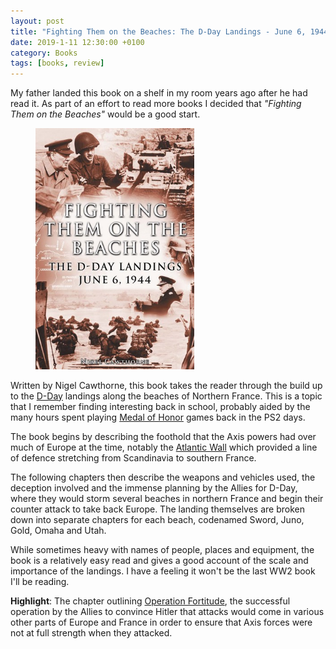 ```yaml
---
layout: post
title: "Fighting Them on the Beaches: The D-Day Landings - June 6, 1944"
date: 2019-1-11 12:30:00 +0100
category: Books
tags: [books, review]
---
```


My father landed this book on a shelf in my room years ago after he had read it. As part of an effort to read more books I decided that _"Fighting Them on the Beaches"_ would be a good start.

<figure>
	<img src="/images/2019/1/fighting-them-on-the-beaches.png" width="254" />
</figure>

Written by Nigel Cawthorne, this book takes the reader through the build up to the [D-Day][dday] landings along the beaches of Northern France. This is a topic that I remember finding interesting back in school, probably aided by the many hours spent playing [Medal of Honor][moh] games back in the PS2 days.

The book begins by describing the foothold that the Axis powers had over much of Europe at the time, notably the [Atlantic Wall][atwall] which provided a line of defence stretching from Scandinavia to southern France. 

The following chapters then describe the weapons and vehicles used, the deception involved and the immense planning by the Allies for D-Day, where they would storm several beaches in northern France and begin their counter attack to take back Europe. The landing themselves are broken down into separate chapters for each beach, codenamed Sword, Juno, Gold, Omaha and Utah. 

While sometimes heavy with names of people, places and equipment, the book is a relatively easy read and gives a good account of the scale and importance of the landings. I have a feeling it won't be the last WW2 book I'll be reading.

**Highlight**: The chapter outlining [Operation Fortitude][of], the successful operation by the Allies to convince Hitler that attacks would come in various other parts of Europe and France in order to ensure that Axis forces were not at full strength when they attacked. 

[dday]:https://en.wikipedia.org/wiki/Normandy_landings
[moh]:https://en.wikipedia.org/wiki/Medal_of_Honor_(video_game_series)
[atwall]:https://en.wikipedia.org/wiki/Atlantic_Wall
[of]:https://en.wikipedia.org/wiki/Operation_Fortitude
